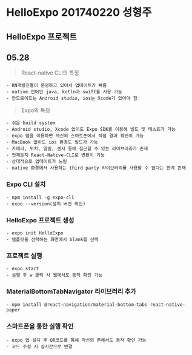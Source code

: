 HelloExpo 201740220 성형주
=============
HelloExpo 프로젝트
-------------
## 05.28
> React-native CLI의 특징
```
- RN개발진들이 운영하고 있어서 업데이트가 빠름
- native 언어인 java, kotln과 swift를 사용 가능
- 안드로이드는 Android studio, ios는 Xcode가 있어야 함
```
>Expo의 특징
```
- 쉬운 build system
- Android studio, Xcode 없이도 Expo SDK를 이용해 빌드 및 테스트가 가능
- expo 앱을 이용하면 자신의 스마트폰에서 직접 결과 확인이 가능
- MacBook 없이도 ios 환경도 빌드가 가능
- 카메라, 위치, 알림, 센서 등에 접근할 수 있는 라이브러리가 존재
- 언제든지 React-Native-CLI로 변환이 가능
- 상대적으로 업데이트가 느림
- native 환경에서 사용하는 third party 라이브러리를 사용할 수 없다는 한계 존재
```
### Expo CLI 설치
```
- npm install -g expo-cli
- expo --version(설치 버전 확인)
```
### HelloExpo 프로젝트 생성
```
- expo init HelloExpo
- 템플릿을 선택하는 화면에서 blank를 선택
```
### 프로젝트 실행
```
- expo start
- 실행 후 w 클릭 시 웹에서도 동작 확인 가능
```
### MaterialBottomTabNavigator 라이브러리 추가
```
- npm install @react-navigation/material-bottom-tabs react-native-paper
```
### 스마트폰을 통한 실행 확인
```
- expo 앱 설치 후 QR코드를 통해 자신의 폰에서도 동작 확인 가능
- 코드 수정 시 실시간으로 변경
```